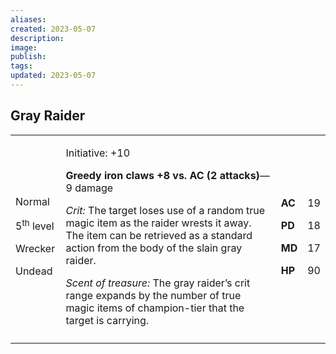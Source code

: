 ```yaml
---
aliases: 
created: 2023-05-07
description: 
image: 
publish: 
tags: 
updated: 2023-05-07
---
```


## Gray Raider

<table>
<colgroup>
<col style="width: 16%" />
<col style="width: 72%" />
<col style="width: 5%" />
<col style="width: 5%" />
</colgroup>
<tbody>
<tr class="odd">
<td><p>Normal</p>
<p>5<sup>th</sup> level</p>
<p>Wrecker</p>
<p>Undead</p></td>
<td><p>Initiative: +10</p>
<p><strong>Greedy iron claws +8 vs. AC (2 attacks)</strong>—9 damage</p>
<p><em>Crit:</em> The target loses use of a random true magic item as
the raider wrests it away. The item can be retrieved as a standard
action from the body of the slain gray raider.</p>
<p><em>Scent of treasure:</em> The gray raider’s crit range expands by
the number of true magic items of champion-tier that the target is
carrying.</p></td>
<td><p><strong>AC</strong></p>
<p><strong>PD</strong></p>
<p><strong>MD</strong></p>
<p><strong>HP</strong></p></td>
<td><p>19</p>
<p>18</p>
<p>17</p>
<p>90</p></td>
</tr>
<tr class="even">
<td></td>
<td></td>
<td></td>
<td></td>
</tr>
</tbody>
</table>

